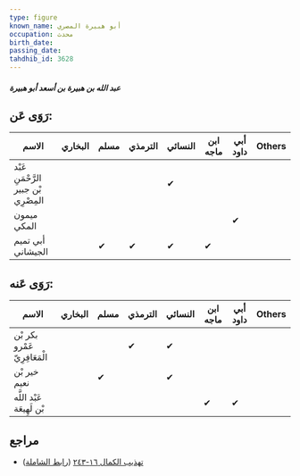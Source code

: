 ```yaml
---
type: figure
known_name: أبو هبيرة المصري
occupation: محدث
birth_date:
passing_date:
tahdhib_id: 3628
---
```

##### عبد الله بن هبيرة بن أسعد أبو هبيرة

## رَوَى عَن:
| الاسم                                | البخاري | مسلم | الترمذي | النسائي | ابن ماجه | أبي داود | Others |
| ------------------------------------ | ------- | ---- | ------- | ------- | -------- | -------- | ------ |
| عَبْد الرَّحْمَنِ بْن جبير المِصْرِي |         |      |         | ✔       |          |          |        |
| ميمون المكي                          |         |      |         |         |          | ✔        |        |
| أبي تميم الجيشاني                    |         | ✔    | ✔       | ✔       | ✔        |          |        |
## رَوَى عَنه:
| الاسم                         | البخاري | مسلم | الترمذي | النسائي | ابن ماجه | أبي داود | Others |
| ----------------------------- | ------- | ---- | ------- | ------- | -------- | -------- | ------ |
| بكر بْن عَمْرو الْمَعَافِرِيّ |         |      | ✔       | ✔       |          |          |        |
| خير بْن نعيم                  |         | ✔    |         | ✔       |          |          |        |
| عَبْد اللَّه بْن لَهِيعَة     |         |      |         |         | ✔        | ✔        |        |
## مراجع
- [تهذيب الكمال ١٦-٢٤٣](obsidian://open?vault=Tahdhib-al-Kamal&file=Figures/٣٦٢٨-عبد%20الله%20بن%20هبيرة%20بن%20أسعد%20أبو%20هبيرة) ([رابط الشاملة](https://shamela.ws/book/3722/8236))